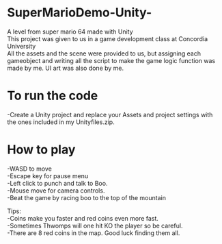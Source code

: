 # SuperMarioDemo-Unity-
A level from super mario 64 made with Unity<br/>
This project was given to us in a game development class at Concordia University<br/>
All the assets and the scene were provided to us, but assigning each gameobject and writing all the script to make the game logic function was made by me. UI art was also done by me.

# To run the code
-Create a Unity project and replace your Assets and project settings with the ones included in my Unityfiles.zip.<br/>

# How to play
-WASD to move<br/>
-Escape key for pause menu<br/>
-Left click to punch and talk to Boo.<br/>
-Mouse move for camera controls.<br/>
-Beat the game by racing boo to the top of the mountain

Tips:<br/>
-Coins make you faster and red coins even more fast.<br/>
-Sometimes Thwomps will one hit KO the player so be careful.<br/>
-There are 8 red coins in the map. Good luck finding them all.<br/>
